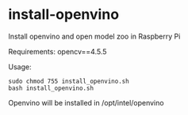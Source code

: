 # install-openvino

Install openvino and open model zoo in Raspberry Pi

Requirements: opencv==4.5.5

Usage:

```shell
sudo chmod 755 install_openvino.sh
bash install_openvino.sh
```

Openvino will be installed in /opt/intel/openvino
